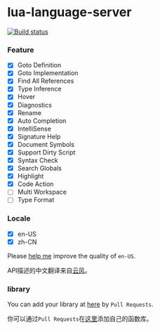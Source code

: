 # lua-language-server

[![Build status](https://ci.appveyor.com/api/projects/status/0tng1g72fssvu9rr/branch/master?svg=true)](https://ci.appveyor.com/project/sumneko/vscode-lua-language-server/branch/master)

### Feature

- [x] Goto Definition
- [x] Goto Implementation
- [x] Find All References
- [x] Type Inference
- [x] Hover
- [x] Diagnostics
- [x] Rename
- [x] Auto Completion
- [x] IntelliSense
- [x] Signature Help
- [x] Document Symbols
- [x] Support Dirty Script
- [x] Syntax Check
- [x] Search Globals
- [x] Highlight
- [x] Code Action
- [ ] Multi Workspace
- [ ] Type Format

### Locale

- [x] en-US
- [x] zh-CN

Please [help me][en-US] improve the quality of `en-US`.

API描述的中文翻译来自[云风](https://cloudwu.github.io/lua53doc/manual.html)。

[en-US]: https://github.com/sumneko/vscode-lua-language-server/tree/master/server/locale/en-US

### library

You can add your library at [here][libs] by `Pull Requests`.

你可以通过`Pull Requests`在[这里][libs]添加自己的函数库。

[libs]: https://github.com/sumneko/vscode-lua-language-server/tree/master/server/libs
